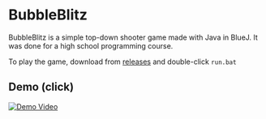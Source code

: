 # BubbleBlitz
BubbleBlitz is a simple top-down shooter game made with Java in BlueJ. It was done for a high school programming course.

To play the game, download from [releases](https://github.com/mattyHerzig/BubbleBlitz/releases) and double-click `run.bat`

## Demo (click)
[![Demo Video](https://img.youtube.com/vi/OayZfW1_Kgc/0.jpg)](https://youtu.be/OayZfW1_Kgc "BubbleBlitz Demo")
